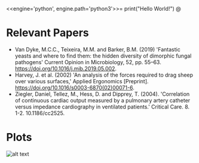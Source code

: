 <<engine='python', engine.path='python3'>>=
print("Hello World!")
@

# Relevant Papers
- Van Dyke, M.C.C., Teixeira, M.M. and Barker, B.M. (2019) 'Fantastic yeasts and where to find them: the hidden diversity of dimorphic fungal pathogens' Current Opinion in Microbiology, 52, pp. 55–63. https://doi.org/10.1016/j.mib.2019.05.002.
- Harvey, J. et al. (2002) 'An analysis of the forces required to drag sheep over various surfaces,' Applied Ergonomics [Preprint]. https://doi.org/10.1016/s0003-6870(02)00071-6.
- Ziegler, Daniel, Tellez, M., Hess, D. and Dipprey, T. (2004). 'Correlation of continuous cardiac output measured by a pulmonary artery catheter versus impedance cardiography in ventilated patients.' Critical Care. 8. 1-2. 10.1186/cc2525.

# Plots

![alt text](https://github.com/mboyan/CS_Assignment/blob/main/data_plot.png?raw=true)
